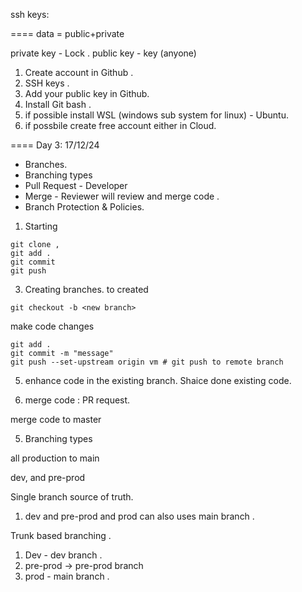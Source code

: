 ssh keys:


====
data = public+private 

private key - Lock . 
public key - key (anyone) 

1. Create account in Github . 
2. SSH keys . 
3. Add your public key in Github. 
4. Install Git bash . 
5. if possible install WSL (windows sub system for linux) - Ubuntu. 
6. if possbile create free account either in Cloud. 


==== 
Day 3:
17/12/24
- Branches.
- Branching types
- Pull Request - Developer
- Merge - Reviewer will review and merge code . 
- Branch Protection & Policies. 

1. Starting
```
git clone , 
git add .
git commit 
git push
```

3. Creating branches. 
to created
```
git checkout -b <new branch>
```
make code changes
```
git add .
git commit -m "message"
git push --set-upstream origin vm # git push to remote branch
```

5. enhance code in the existing branch. 
Shaice done existing code. 

6. merge code :
PR request. 

merge code to master 

5. Branching types


all production to main

dev, and pre-prod 

Single branch source of truth. 

1. dev and pre-prod and prod can also uses main branch . 

Trunk based branching . 

1. Dev - dev branch . 
2. pre-prod -> pre-prod branch 
3. prod - main branch . 





